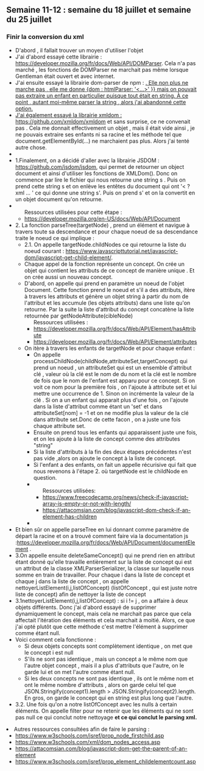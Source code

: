 ## Semaine 11-12 : semaine du 18 juillet et semaine du 25 juillet

### Finir la conversion du xml

<ul>
	<li>D'abord , il fallait trouver un moyen d'utiliser l'objet </li>
	<li>J'ai d'abord essayé cette librairie : <a href="https://developer.mozilla.org/fr/docs/Web/API/DOMParser">https://developer.mozilla.org/fr/docs/Web/API/DOMParser</a>. Cela n'a pas marché , les fonctions de DOMParser ne marchait pas même lorsque Gentleman était ouvert et avec internet. </li>
	<li>J'ai ensuite essayé la librairie dom-parser de npm : <a href="https://www.npmjs.com/package/dom-parser">. Elle non plus ne marche pas , elle me donne {dom : htmlParser: '<...>' }} mais on pouvait pas extraire un enfant en particulier puisque tout était en string. À ce point , autant moi-même parser la string , alors j'ai abandonné cette option.</li>
	<li>J'ai également essayé la librairie xmldom : <a href="https://github.com/xmldom/xmldom">https://github.com/xmldom/xmldom</a> et sans surprise, ce ne convenait pas . Cela me donnait effectivement un objet , mais il était vide ainsi , je ne pouvais extraire ses enfants ni sa racine et les méthode tel que document.getElementById(...) ne marchaient pas plus. Alors j'ai tenté autre chose. </li>
	<li>
	<li>1.Finalement, on a décidé d'aller avec la librairie JSDOM : <a href ="https://github.com/jsdom/jsdom">https://github.com/jsdom/jsdom</a>, qui permet de retourner un object document et ainsi d'utiliser les fonctions de XMLDom(). Donc on commence par lire le fichier qui nous retourne une string s . Puis on prend cette string s et on enlève les entêtes du document qui ont '< ?xml ... ' ce qui donne une string s'. Puis on prend s' et on la convertit en un objet document qu'on retourne.</li>
	<li>
		<ul>
			Ressources utilisées pour cette étape : 
			<li><a href="https://developer.mozilla.org/en-US/docs/Web/API/Document">https://developer.mozilla.org/en-US/docs/Web/API/Document</a></li>
		</ul>
	</li>
	<li>2. La fonction parseTree(targetNode) , prend un élément et navigue à travers toute sa descendance et pour chaque noeud de sa descendance traite le noeud ce qui implique : 
		<ul>
			<li>2.1. On appelle targetNode.childNodes ce qui retourne la liste du noeud courant : <a href="https://www.javascripttutorial.net/javascript-dom/javascript-get-child-element/">https://www.javascripttutorial.net/javascript-dom/javascript-get-child-element/</a>.</li>
			<li>Chaque appel de la fonction représente un concept. On crée un objet qui contient les attributs de ce concept de manière unique . Et on crée aussi un nouveau concept. </li>
			<li>D'abord, on appelle qui prend en paramètre un noeud de l'objet Document. Cette fonction prend le noeud et s'il a des attributs, itère à travers les attributs et génère un objet string à partir du nom de l'attribut et les accumule (les objets attributs) dans une liste qu'on retourne. Par la suite la liste d'attribut du concept concatène la liste retournée par getNodeAttribute(cibleNode)
				<ul>Ressources utilisées : 
					<li><a href="https://developer.mozilla.org/fr/docs/Web/API/Element/hasAttribute">https://developer.mozilla.org/fr/docs/Web/API/Element/hasAttribute</a> </li>
					<li><a href="https://developer.mozilla.org/fr/docs/Web/API/Element/attributes">https://developer.mozilla.org/fr/docs/Web/API/Element/attributes</a></li>
				</ul>
			</li>
			<li>On itère à travers les enfants de targetNode et pour chaque enfant : 
				<ul>
					<li>On appelle processChildNode(childNode,attributeSet,targetConcept) qui prend un noeud , un attributeSet qui est un ensemble d'attribut clé , valeur où la clé est le nom de du nom et la clé est le nombre de fois que le nom de l'enfant est apparu pour ce concept. Si on voit ce nom pour la première fois , on l'ajoute à attribute set et lui mettre une occurrence de 1. Sinon on incrémente la valeur de la clé . Si on a un enfant qui apparait plus d'une fois , on l'ajoute dans la liste d'attribut comme étant un 'set' et  dans attributeSet[nom] = -1 et on ne modifie plus la valeur de la clé dans attribute set.Donc de cette facon , on a juste une fois chaque attribute set.</li>
					<li>Ensuite on prend tous les enfants qui apparaissent juste une fois, et on les ajoute à la liste de concept comme des attributes "string"</li>
					<li>Si la liste d'attributs à la fin des deux étapes précédentes n'est pas vide ,alors on ajoute le concept à la liste de concept.</li>
					<li>Si l'enfant a des enfants, on fait un appelle récurisive qui fait que nous revenons à l'étape 2. où targetNode est le childNode en question.</li>
					<li>
						<ul>Ressources utilisées: 
							<li><a href = "https://www.freecodecamp.org/news/check-if-javascript-array-is-empty-or-not-with-length/">https://www.freecodecamp.org/news/check-if-javascript-array-is-empty-or-not-with-length/</a></li>
							<li><a href="https://attacomsian.com/blog/javascript-dom-check-if-an-element-has-children">https://attacomsian.com/blog/javascript-dom-check-if-an-element-has-children</a></li>
						</ul>
					<li>
					</ul>
				</ul>
			</li>
			<li>Et bien sûr on appelle parseTree en lui donnant comme paramètre de départ la racine et on a trouvé comment faire via la documentation js :<a href="https://developer.mozilla.org/fr/docs/Web/API/Document/documentElement">https://developer.mozilla.org/fr/docs/Web/API/Document/documentElement</a> .</li>
			<li>3.On appelle ensuite deleteSameConcept() qui ne prend rien en attribut étant donné qu'elle travaille entièrement sur la liste de concept qui est un attribut de la classe XMLParserSerializer, la classe sur laquelle nous somme en train de travailler. Pour chaque i dans la liste de concept et chaque j dans la liste de concept , on appelle nettoyerListElement(i,j,listOfConcept) (listOfConcept , qui est juste notre liste de concept) afin de nettoyer la liste de concept </li>
			<li> 3.1nettoyerListElement(i,j,listOfConcept) : si i != j , on a affaire à deux objets différents. Donc j'ai d'abord essayé de supprimer dynamiquement le concept, mais cela ne marchait pas parce que cela affectait l'itération des éléments et cela marchait à moitié. Alors, ce que j'ai opté plutôt que cette méthode c'est mettre l'élément à supprimer comme étant null. </li>
			<li>Voici comment cela fonctionne : 
				<ul>
					<li>Si deux objets concepts sont complètement identique , on met que le concept i est null </li>
					<li>S'ils ne sont pas identique , mais un concept a le même nom que l'autre objet concept , mais il a plus d'attributs que l'autre, on le garde lui et on met l'autre comme étant null.</li>
					<li>Si les deux concepts ne sont pas identique , ils ont le même nom et ont le même nombre d'attributs , alors on garde celui tel que JSON.Stringify(concept1).length > JSON.Stringify(concept2).length. En gros, on garde le concept qui en string est plus long que l'autre.</li>
				</ul>
			</li>
			<li>3.2. Une fois qu'on a notre listOfConcept avec les nulls à certain éléments. On appelle filter pour ne retenir que les éléments qui ne sont pas null ce qui conclut notre nettoyage <b> et ce qui conclut le parsing xml.</b></li>
		</ul>
		<li>Autres ressources consultées afin de faire le parsing : 
			<ul>
				<li><a href="https://www.w3schools.com/jsref/prop_node_firstchild.asp">https://www.w3schools.com/jsref/prop_node_firstchild.asp</a> </li>
				<li><a href="https://www.w3schools.com/xml/dom_nodes_access.asp">https://www.w3schools.com/xml/dom_nodes_access.asp</a></li>
				<li><a href = "https://attacomsian.com/blog/javascript-dom-get-the-parent-of-an-element">https://attacomsian.com/blog/javascript-dom-get-the-parent-of-an-element</a></li>
				<li><a href = "https://www.w3schools.com/jsref/prop_element_childelementcount.asp">https://www.w3schools.com/jsref/prop_element_childelementcount.asp</a></li>
			</ul>
		</li>
	</li>



